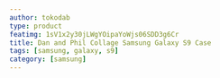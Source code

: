 ```yaml
---
author: tokodab
type: product
featimg: 1sV1x2y30jLWgYOipaYoWjs06SDD3g6Cr
title: Dan and Phil Collage Samsung Galaxy S9 Case
tags: [samsung, galaxy, s9]
category: [samsung]
---
```

